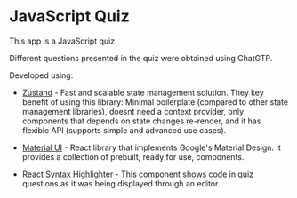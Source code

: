 # JavaScript Quiz

This app is a JavaScript quiz.

Different questions presented in the quiz were obtained using ChatGTP.

Developed using:

- <a href='https://zustand-demo.pmnd.rs/'>Zustand</a> - Fast and scalable state management solution. They key benefit of using this library: Minimal boilerplate (compared to other state management libraries), doesnt need a context provider, only components that depends on state changes re-render, and it has flexible API (supports simple and advanced use cases).

- <a href='https://mui.com/'>Material UI</a> - React library that implements Google's Material Design. It provides a collection of prebuilt, ready for use, components.

- <a href='https://github.com/react-syntax-highlighter/react-syntax-highlighter'>React Syntax Highlighter</a> - This component shows code in quiz questions as it was being displayed through an editor.
